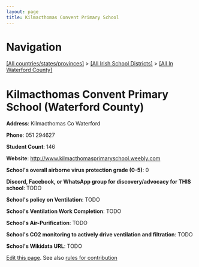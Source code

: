 ```yaml
---
layout: page
title: Kilmacthomas Convent Primary School
---
```

# Navigation

[[All countries/states/provinces]](../../..) > [[All Irish School Districts]](../..) > [[All In Waterford County]](..)

# Kilmacthomas Convent Primary School (Waterford County)

**Address**: Kilmacthomas Co Waterford

**Phone**: 051 294627

**Student Count**: 146

**Website**: <http://www.kilmacthomasprimaryschool.weebly.com>

**School's overall airborne virus protection grade (0-5)**: 0

**Discord, Facebook, or WhatsApp group for discovery/advocacy for THIS school**: TODO

**School's policy on Ventilation**: TODO

**School's Ventilation Work Completion**: TODO

**School's Air-Purification**: TODO

**School's CO2 monitoring to actively drive ventilation and filtration**: TODO

**School's Wikidata URL**: TODO


[Edit this page](https://github.com/ventilate-schools/Ireland/edit/main/./Waterford_County/Kilmacthomas_Convent_Primary_School.md). See also [rules for contribution](../../../contribution-rules/)